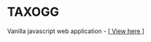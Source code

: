 # TAXOGG

Vanilla javascript web application - <a href="https://manuelmsni.github.io/TAXOGG">[ View here ]</a>
